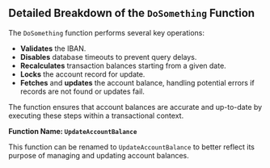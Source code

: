 ## Detailed Breakdown of the `DoSomething` Function

The `DoSomething` function performs several key operations:

- **Validates** the IBAN.
- **Disables** database timeouts to prevent query delays.
- **Recalculates** transaction balances starting from a given date.
- **Locks** the account record for update.
- **Fetches** and **updates** the account balance, handling potential errors if records are not found or updates fail.

The function ensures that account balances are accurate and up-to-date by executing these steps within a transactional context.

**Function Name: `UpdateAccountBalance`**

This function can be renamed to `UpdateAccountBalance` to better reflect its purpose of managing and updating account balances.
